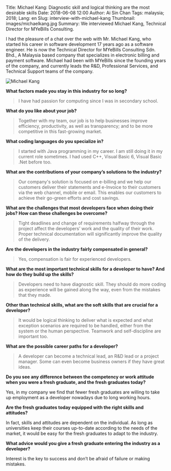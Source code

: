 Title: Michael Kang: Diagnostic skill and logical thinking are the most desirable skills
Date: 2018-06-08 12:00
Author: Ai Sin Chan
Tags: malaysia; 2018;
Lang: en
Slug: interview-with-michael-kang
Thumbnail: images/michaelkang.jpg
Summary: We interviewed Michael Kang, Technical Director for MYeBills Consulting.

 
I had the pleasure of a chat over the web with Mr. Michael Kang, who started his career in software development 17 years ago as a software engineer. He is now the Technical Director for MYeBills Consulting Sdn. Bhd., A Malaysia based company that specializes in electronic billing and payment software. Michael had been with MYeBills since the founding years of the company, and currently leads the R&D, Professional Services, and Technical Support teams of the company. 

![Michael Kang]({filename}/images/michaelkang.jpg)

**What factors made you stay in this industry for so long?**

> I have had passion for computing since I was in secondary school.

**What do you like about your job?**

> Together with my team, our job is to help businesses improve efficiency, productivity, as well as transparency; and to be more competitive in this fast-growing market. 

**What coding languages do you specialize in?**

> I started with Java programming in my career. I am still doing it in my current role sometimes. I had used C++, Visual Basic 6, Visual Basic .Net before too.

**What are the contributions of your company’s solutions to the industry?**

> Our company's solution is focused on e-billing and we help our customers deliver their statements and e-Invoice to their customers via the web channel, mobile or email. This enables our customers to achieve their go-green efforts and cost savings.

**What are the challenges that most developers face when doing their jobs? How can these challenges be overcome?**

> Tight deadlines and change of requirements halfway through the project affect the developers’ work and the quality of their work.  Proper technical documentation will significantly improve the quality of the delivery.

**Are the developers in the industry fairly compensated in general?**

> Yes, compensation is fair for experienced developers.

**What are the most important technical skills for a developer to have? And how do they build up the skills?**

> Developers need to have diagnostic skill. They should do more coding as experience will be gained along the way, even from the mistakes that they made.

**Other than technical skills, what are the soft skills that are crucial for a developer?**

> It would be logical thinking to deliver what is expected and what exception scenarios are required to be handled, either from the system or the human perspective. Teamwork and self-discipline are important too.

**What are the possible career paths for a developer?**

> A developer can become a technical lead, an R&D lead or a project manager. Some can even become business owners if they have great ideas.

**Do you see any difference between the competency or work attitude when you were a fresh graduate, and the fresh graduates today?**

Yes, in my company we find that fewer fresh graduates are willing to take up employment as a developer nowadays due to long working hours. 

**Are the fresh graduates today equipped with the right skills and attitudes?**

In fact, skills and attitudes are dependent on the individual. As long as universities keep their courses up-to-date according to the needs of the market, it would be easy for the fresh graduates to adapt to the industry.

**What advice would you give a fresh graduate entering the industry as a developer?**

Interest is the key to success and don’t be afraid of failure or making mistakes.

 
